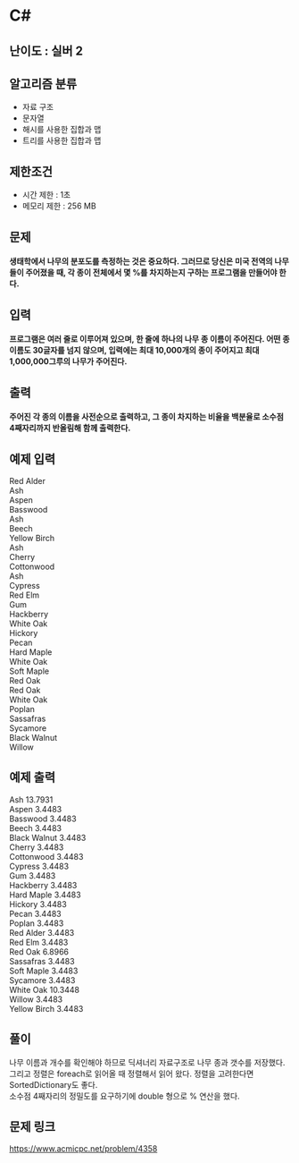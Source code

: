 # C#

## 난이도 : 실버 2

## 알고리즘 분류
  - 자료 구조
  - 문자열
  - 해시를 사용한 집합과 맵
  - 트리를 사용한 집합과 맵

## 제한조건
  - 시간 제한 : 1초
  - 메모리 제한 : 256 MB

## 문제
#### 생태학에서 나무의 분포도를 측정하는 것은 중요하다. 그러므로 당신은 미국 전역의 나무들이 주어졌을 때, 각 종이 전체에서 몇 %를 차지하는지 구하는 프로그램을 만들어야 한다.

## 입력
#### 프로그램은 여러 줄로 이루어져 있으며, 한 줄에 하나의 나무 종 이름이 주어진다. 어떤 종 이름도 30글자를 넘지 않으며, 입력에는 최대 10,000개의 종이 주어지고 최대 1,000,000그루의 나무가 주어진다.

## 출력
#### 주어진 각 종의 이름을 사전순으로 출력하고, 그 종이 차지하는 비율을 백분율로 소수점 4째자리까지 반올림해 함께 출력한다.

## 예제 입력
Red Alder<br/>
Ash<br/>
Aspen<br/>
Basswood<br/>
Ash<br/>
Beech<br/>
Yellow Birch<br/>
Ash<br/>
Cherry<br/>
Cottonwood<br/>
Ash<br/>
Cypress<br/>
Red Elm<br/>
Gum<br/>
Hackberry<br/>
White Oak<br/>
Hickory<br/>
Pecan<br/>
Hard Maple<br/>
White Oak<br/>
Soft Maple<br/>
Red Oak<br/>
Red Oak<br/>
White Oak<br/>
Poplan<br/>
Sassafras<br/>
Sycamore<br/>
Black Walnut<br/>
Willow<br/>

## 예제 출력
Ash 13.7931<br/>
Aspen 3.4483<br/>
Basswood 3.4483<br/>
Beech 3.4483<br/>
Black Walnut 3.4483<br/>
Cherry 3.4483<br/>
Cottonwood 3.4483<br/>
Cypress 3.4483<br/>
Gum 3.4483<br/>
Hackberry 3.4483<br/>
Hard Maple 3.4483<br/>
Hickory 3.4483<br/>
Pecan 3.4483<br/>
Poplan 3.4483<br/>
Red Alder 3.4483<br/>
Red Elm 3.4483<br/>
Red Oak 6.8966<br/>
Sassafras 3.4483<br/>
Soft Maple 3.4483<br/>
Sycamore 3.4483<br/>
White Oak 10.3448<br/>
Willow 3.4483<br/>
Yellow Birch 3.4483<br/>

## 풀이
나무 이름과 개수를 확인해야 하므로 딕셔너리 자료구조로 나무 종과 갯수를 저장했다.<br/>
그리고 정렬은 foreach로 읽어올 때 정렬해서 읽어 왔다. 정렬을 고려한다면 SortedDictionary도 좋다.<br/>
소수점 4째자리의 정밀도를 요구하기에 double 형으로 % 연산을 했다.<br/>

## 문제 링크
https://www.acmicpc.net/problem/4358